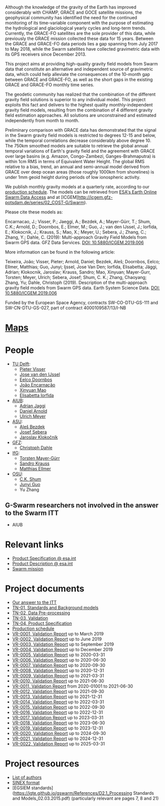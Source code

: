 

Although the knowledge of the gravity of the Earth has improved considerably with CHAMP, GRACE and GOCE satellite missions, the geophysical community has identified the need for the continued monitoring of its time-variable component with the purpose of estimating the hydrological and glaciological yearly cycles and long-term trends.
Currently, the GRACE-FO satellites are the sole provider of this data, while previously the GRACE mission collected these data for 15 years.
Between the GRACE and GRACE-FO data periods lies a gap spanning from July 2017 to May 2018, while the Swarm satellites have collected gravimetric data with its GPS receivers since December 2013.

This project aims at providing high-quality gravity field models from Swarm data that constitute an alternative and independent source of gravimetric data, which could help alleviate the consequences of the 10-month gap between GRACE and GRACE-FO, as well as the short gaps in the existing GRACE and GRACE-FO monthly time series.

The geodetic community has realized that the combination of the different gravity field solutions is superior to any individual model.
This project exploits this fact and delivers to the highest quality monthly-independent gravity field models, resulting from the combination of 4 different gravity field estimation approaches. All solutions are unconstrained and estimated independently from month to month.

Preliminary comparison with GRACE data has demonstrated that the signal in the Swarm gravity field models is restricted to degrees 12-15 and below, while the temporal correlations decrease considerably above degree 10. The 750km smoothed models are suitable to retrieve the global annual temporal variations of Earth's gravity field and the agreement with GRACE over large basins (e.g. Amazon, Congo-Zambezi, Ganges-Brahmaputra) is within 1cm RMS in terms of Equivalent Water Height. The global RMS relative to a bias, trend, an annual and semi-annual model derived from GRACE over deep ocean areas (those roughly 1000km from shorelines) is under 1mm geoid height during periods of low ionospheric activity.

We publish monthly gravity models at a quarterly rate, according to our [production schedule](https://jgte.github.io/gswarm/production.html). The models can be retrieved from [ESA's Earth Online Swarm Data Access](https://swarm-diss.eo.esa.int/#swarm%2FLevel2longterm%2FEGF) and at [ICGEM]http://icgem.gfz-potsdam.de/series/02_COST-G/Swarm).

Please cite these models as:

Encarnacao, J.; Visser, P.; Jaeggi, A.; Bezdek, A.; Mayer-Gürr, T.; Shum, C.K.; Arnold, D.; Doornbos, E.; Elmer, M.; Guo, J.; van den IJssel, J.; Iorfida, E.; Klokocnik, J.; Krauss, S.; Mao, X.; Meyer, U.; Sebera, J.; Zhang, C.; Zhang, Y.; Dahle, C. (2019): Multi-approach Gravity Field Models from Swarm GPS data. GFZ Data Services. [DOI: 10.5880/ICGEM.2019.006](http://doi.org/10.5880/ICGEM.2019.006)

More information can be found in the following article:

Teixeira, João; Visser, Pieter; Arnold, Daniel; Bezdek, Aleš; Doornbos, Eelco; Ellmer, Matthias; Guo, Junyi; Ijssel, Jose Van Den; Iorfida, Elisabetta; Jäggi, Adrian; Klokocnik, Jaroslav; Krauss, Sandro; Mao, Xinyuan; Mayer-Gurr, Torsten; Meyer, Ulrich; Sebera, Josef; Shum, C. K.; Zhang, Chaoyang; Zhang, Yu; Dahle, Christoph (2019). Description of the multi-approach gravity field models from Swarm GPS data. Earth System Science Data. [DOI: 10.5880/ICGEM.2019.006](https://doi.org/10.5880/ICGEM.2019.006)

Funded by the European Space Agency, contracts SW-CO-DTU-GS-111 and SW-CN-DTU-GS-027, part of contract 4000109587/13/I-NB

# [Maps](https://jgte.github.io/gswarm/maps/maps.html)

# People

- [TU Delft](https://www.lr.tudelft.nl/en/organisation/departments/space-engineering/astrodynamics-and-space-missions/people/):
  - [Pieter Visser](https://www.tudelft.nl/en/staff/p.n.a.m.visser/)
  - [Jose van den IJssel](https://www.tudelft.nl/en/staff/j.a.a.vandenijssel/)
  - [Eelco Doornbos](https://www.tudelft.nl/en/staff/e.n.doornbos/)
  - [João Encarnação](https://directory.utexas.edu/index.php?q=encarnacao&scope=all&i=2)
  - [Xinyuan Mao](https://www.tudelft.nl/en/staff/x.mao/)
  - [Elisabetta Iorfida](https://www.tudelft.nl/staff/e.iorfida/)
- [AIUB](https://www.aiub.unibe.ch/about_us/team/index_eng.html):
  - [Adrian Jaggi](https://www.aiub.unibe.ch/ueber_uns/personen/prof_dr_jaeggi_adrian/index_ger.html)
  - [Daniel Arnold](https://www.aiub.unibe.ch/ueber_uns/personen/dr_arnold_daniel/index_ger.html)
  - [Ulrich Meyer](https://www.aiub.unibe.ch/ueber_uns/personen/dr_meyer_ulrich/index_ger.html)
- [ASU](https://galaxy.asu.cas.cz/planets/index.php?page=people):
  - [Aleš Bezdek](https://www.asu.cas.cz/~bezdek/vyzkum/)
  - [Josef Sebera](https://scholar.google.cz/citations?user=uCceqE8AAAAJ)
  - [Jaroslav Klokočník](https://www.researchgate.net/profile/Jaroslav-Klokocnik)
- [GFZ](https://www.gfz-potsdam.de/en/section/global-geomonitoring-and-gravity-field/topics/development-operation-and-analysis-of-gravity-field-satellite-missions):
  - [Christoph Dahle](https://www.gfz-potsdam.de/en/staff/christoph.dahle/sec12)
- [IfG](https://www.tugraz.at/institute/ifg/institute/team/):
  - [Torsten Mayer-Gürr](https://online.tugraz.at/tug_online/visitenkarte.show_vcard?pPersonenGruppe=3&pPersonenId=ADD0610FA1295423)
  - [Sandro Krauss](https://online.tugraz.at/tug_online/visitenkarte.show_vcard?pPersonenGruppe=3&pPersonenId=F57785AFEDC61EF9)
  - [Matthias Ellmer](https://online.tugraz.at/tug_online/visitenkarte.show_vcard?pPersonenGruppe=3&pPersonenId=4FA7CD7854879AF5)
- [OSU](https://earthsciences.osu.edu/directory):
  - [C.K. Shum](https://earthsciences.osu.edu/people/shum.3)
  - [Junyi Guo](https://earthsciences.osu.edu/people/guo.81)
  - Yu Zhang

## G-Swarm researchers not involved in the answer to the Swarm ITT

- AIUB

# Relevant links

- [Product Specification @ esa.int](https://earth.esa.int/web/guest/missions/esa-eo-missions/swarm/data-handbook/level-2-product-definitions#EGF_SHA_2_)
- [Product Description @ esa.int](https://earth.esa.int/web/guest/missions/esa-eo-missions/swarm/activities/scientific-projects/disc#MAGF)
- [Swarm mission](https://earth.esa.int/eogateway/missions/swarm)

# Project documents

- [Our answer to the ITT](https://jgte.github.io/gswarm/swarmITT/swarmITT_html.html)
- [TN-01, Standards and Background models](https://jgte.github.io/gswarm/Documents/SW_TN_DUT_GS_0001_TN-01_Standards_and_Background_models.1H_nosig.pdf)
- [TN-02, Data Pre-processing](https://jgte.github.io/gswarm/Documents/SW_TN_ASU_GS_0001_TN-02_Data_Prepprocessing.2018-04-11.pdf)
- [TN-03, Validation](https://jgte.github.io/gswarm/Documents/SW_TN_DUT_GS_0003_TN-03_Validation.1.1.1.pdf)
- [TN-04, Product Specification](https://jgte.github.io/gswarm/Documents/SW_TN_DUT_GS_0002_TN-04_ProductSpecification.1.pdf)
- [Production schedule](https://jgte.github.io/gswarm/production.html)
- [VR-0001, Validation Report](https://jgte.github.io/gswarm/Documents/SW_VR_DUT_GS_0001.pdf) up to March 2019
- [VR-0002, Validation Report](https://jgte.github.io/gswarm/Documents/SW_VR_DUT_GS_0002.pdf) up to June 2019
- [VR-0003, Validation Report](https://jgte.github.io/gswarm/Documents/SW_VR_DUT_GS_0003.pdf) up to September 2019
- [VR-0004, Validation Report](https://jgte.github.io/gswarm/Documents/SW_VR_DUT_GS_0004.pdf) up to December 2019
- [VR-0005, Validation Report](https://jgte.github.io/gswarm/Documents/SW_VR_DUT_GS_0005.pdf) up to 2020-03-31
- [VR-0006, Validation Report](https://jgte.github.io/gswarm/Documents/SW_VR_DUT_GS_0006.pdf) up to 2020-06-30
- [VR-0007, Validation Report](https://jgte.github.io/gswarm/Documents/SW_VR_DUT_GS_0007.pdf) up to 2020-09-30
- [VR-0008, Validation Report](https://jgte.github.io/gswarm/Documents/SW_VR_DUT_GS_0008.pdf) up to 2020-12-31
- [VR-0009, Validation Report](https://jgte.github.io/gswarm/Documents/SW_VR_DUT_GS_0009.pdf) up to 2021-03-31
- [VR-0010, Validation Report](https://jgte.github.io/gswarm/Documents/SW_VR_DUT_GS_0010.pdf) up to 2021-06-30
- [VR-0011, Validation Report](https://jgte.github.io/gswarm/Documents/SW_VR_DUT_GS_0011.pdf) from 2020-01001 to 2021-06-30
- [VR-0012, Validation Report](https://jgte.github.io/gswarm/Documents/SW_VR_DUT_GS_0012.pdf) up to 2021-09-30
- [VR-0013, Validation Report](https://jgte.github.io/gswarm/Documents/SW_VR_DUT_GS_0013.pdf) up to 2021-12-31
- [VR-0014, Validation Report](https://jgte.github.io/gswarm/Documents/SW_VR_DUT_GS_0014.pdf) up to 2022-03-31
- [VR-0015, Validation Report](https://jgte.github.io/gswarm/Documents/SW_VR_DUT_GS_0015.pdf) up to 2022-09-30
- [VR-0016, Validation Report](https://jgte.github.io/gswarm/Documents/SW_VR_DUT_GS_0016.pdf) up to 2022-12-31
- [VR-0017, Validation Report](https://jgte.github.io/gswarm/Documents/SW_VR_DUT_GS_0017.pdf) up to 2023-03-31
- [VR-0018, Validation Report](https://jgte.github.io/gswarm/Documents/SW_VR_DUT_GS_0018.pdf) up to 2023-06-30
- [VR-0019, Validation Report](https://jgte.github.io/gswarm/Documents/SW_VR_DUT_GS_0019.pdf) up to 2023-12-31
- [VR-0020, Validation Report](https://jgte.github.io/gswarm/Documents/SW_VR_DUT_GS_0020.pdf) up to 2024-09-30
- [VR-0021, Validation Report](https://jgte.github.io/gswarm/Documents/SW_VR_DUT_GS_0021.pdf) up to 2024-12-31
- [VR-0022, Validation Report](https://jgte.github.io/gswarm/Documents/SW_VR_DUT_GS_0022.pdf) up to 2025-03-31
<!-- add more validation reports here -->

# Project resources

- [List of authors](https://jgte.github.io/gswarm/listofauthors/)
- [SINEX format](https://jgte.github.io/gswarm/SINEX/)
- [EGSIEM standards](https://jgte.github.io/gswarm/References/D2.1_Processing Standards and Models_02.03.2015.pdf) (particularly relevant are pages 7, 8 and 21)

<!-- # ITT documents

- [Swarm DISC Invitations To Tender](https://www.space.dtu.dk/english/research/projects/project-descriptions/swarm/swarm_disc_itts)
- [Cover Letter](https://www.space.dtu.dk/english/-/media/Institutter/Space/forskning/projekter/swarm/SwarmDISC/SD-ITT-1_1/SW-CL-DTU-GS-111_Cover_letter_ITT_1_1_rev2.ashx?la=da)
- [Statement of Work](https://www.space.dtu.dk/english/-/media/Institutter/Space/forskning/projekter/swarm/SwarmDISC/SD-ITT-1_1/SW-SW-DTU-GS-111_ITT1-1_SoW.ashx?la=da)
- [Special Conditions of Tender](https://www.space.dtu.dk/english/-/media/Institutter/Space/forskning/projekter/swarm/SwarmDISC/SD-ITT-1_1/SW-TC-DTU-GS-111_ITT1-1_Special_Conditions_of_Tender.ashx?la=da)
- [Procurement Procedure](https://www.space.dtu.dk/english/-/media/Institutter/Space/forskning/projekter/swarm/SwarmDISC/SW-RS-DTU-GS-003_1B_Procurement_Procedure.ashx?la=da)
 -->
